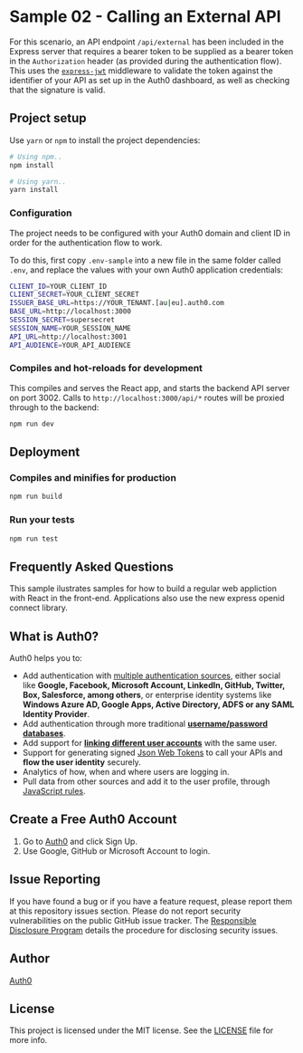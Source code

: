 # Sample 02 - Calling an External API

For this scenario, an API endpoint `/api/external` has been included in the Express server that requires a bearer token to be supplied as a bearer token in the `Authorization` header (as provided during the authentication flow). This uses the [`express-jwt`](https://github.com/auth0/express-jwt) middleware to validate the token against the identifier of your API as set up in the Auth0 dashboard, as well as checking that the signature is valid.

## Project setup

Use `yarn` or `npm` to install the project dependencies:

```bash
# Using npm..
npm install

# Using yarn..
yarn install
```

### Configuration

The project needs to be configured with your Auth0 domain and client ID in order for the authentication flow to work.

To do this, first copy `.env-sample` into a new file in the same folder called `.env`, and replace the values with your own Auth0 application credentials:

```bash
CLIENT_ID=YOUR_CLIENT_ID
CLIENT_SECRET=YOUR_CLIENT_SECRET
ISSUER_BASE_URL=https://YOUR_TENANT.[au|eu].auth0.com
BASE_URL=http://localhost:3000
SESSION_SECRET=supersecret
SESSION_NAME=YOUR_SESSION_NAME
API_URL=http://localhost:3001
API_AUDIENCE=YOUR_API_AUDIENCE
```

### Compiles and hot-reloads for development

This compiles and serves the React app, and starts the backend API server on port 3002. Calls to `http://localhost:3000/api/*` routes will be proxied through to the backend:

```bash
npm run dev
```

## Deployment

### Compiles and minifies for production

```bash
npm run build
```

### Run your tests

```bash
npm run test
```

## Frequently Asked Questions

This sample ilustrates samples for how to build a regular web appliction with React in the front-end. Applications also use the new express openid connect library.

## What is Auth0?

Auth0 helps you to:

- Add authentication with [multiple authentication sources](https://docs.auth0.com/identityproviders), either social like **Google, Facebook, Microsoft Account, LinkedIn, GitHub, Twitter, Box, Salesforce, among others**, or enterprise identity systems like **Windows Azure AD, Google Apps, Active Directory, ADFS or any SAML Identity Provider**.
- Add authentication through more traditional **[username/password databases](https://docs.auth0.com/mysql-connection-tutorial)**.
- Add support for **[linking different user accounts](https://docs.auth0.com/link-accounts)** with the same user.
- Support for generating signed [Json Web Tokens](https://docs.auth0.com/jwt) to call your APIs and **flow the user identity** securely.
- Analytics of how, when and where users are logging in.
- Pull data from other sources and add it to the user profile, through [JavaScript rules](https://docs.auth0.com/rules).

## Create a Free Auth0 Account

1. Go to [Auth0](https://auth0.com/signup) and click Sign Up.
2. Use Google, GitHub or Microsoft Account to login.

## Issue Reporting

If you have found a bug or if you have a feature request, please report them at this repository issues section. Please do not report security vulnerabilities on the public GitHub issue tracker. The [Responsible Disclosure Program](https://auth0.com/whitehat) details the procedure for disclosing security issues.

## Author

[Auth0](https://auth0.com)

## License

This project is licensed under the MIT license. See the [LICENSE](../LICENSE) file for more info.
